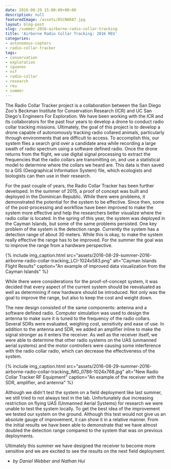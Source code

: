 ```yaml
---
date: 2016-08-29 15:00:09+00:00
description: null
featuredImage: /assets/DSCN0687.jpg
layout: blog-post
slug: /summer-2016-airborne-radio-collar-tracking
title: 'Airborne Radio Collar Tracking: 2016 REU'
categories:
- autonomous-copters
- radio-collar-tracker
tags:
- conservation
- exploration
- iguanas
- nsf
- radio-collar
- research
- reu
- summer
---
```


The Radio Collar Tracker project is a collaboration between the San Diego Zoo's Beckman Institute for Conservation Research (ICR) and UC San Diego's Engineers For Exploration. We have been working with the ICR and its collaborators for the past four years to develop a drone to conduct radio collar tracking missions. Ultimately, the goal of this project is to develop a drone capable of autonomously tracking radio collared animals, particularly through environments that are difficult to access. To accomplish this, our system flies a search grid over a candidate area while recording a large swath of radio spectrum using a software defined radio. Once the drone returns from the flight, we use digital signal processing to extract the frequencies that the radio collars are transmitting on, and use a statistical model to determine where the collars we heard are. This data is then saved to a GIS (Geographical Information System) file, which ecologists and biologists can then use in their research.

For the past couple of years, the Radio Collar Tracker has been further developed. In the summer of 2015, a proof of concept was built and deployed in the Dominican Republic. While there were problems, it demonstrated the potential for the system to be effective. Since then, some of the post-processing and workflow have been improved to make the system more effective and help the researchers better visualize where the radio collar is located. In the spring of this year, the system was deployed in the Cayman Islands, but some of the same problems persisted. One key problem of the system is the detection range. Currently the system has a detection range of about 30 meters. While this is okay, to make the system really effective the range has to be improved. For the summer the goal was to improve the range from a hardware perspective.

{% include 
    img_caption.html
    src="assets/2016-08-29-summer-2016-airborne-radio-collar-tracking_LCI-1024x583.png"
    alt="Cayman Islands Flight Results"
    caption="An example of improved data visualization from the Cayman Islands"
%}


While there were considerations for the proof-of-concept system, it was decided that every aspect of the current system should be reevaluated as well as determining if new hardware should be introduced. Not only was the goal to improve the range, but also to keep the cost and weight down.

The new design consisted of the same components: antenna and a software defined radio. Computer simulation was used to design the antenna to make sure it is tuned to the frequency of the radio collars. Several SDRs were evaluated, weighing cost, sensitivity and ease of use. In addition to the antenna and SDR, we added an amplifier inline to make the signal stronger as it enters the receiver. As well as the receiver itself, we were able to determine that other radio systems on the UAS (unmanned aerial systems) and the motor controllers were causing some interference with the radio collar radio, which can decrease the effectiveness of the system.

{% include 
    img_caption.html
    src="assets/2016-08-29-summer-2016-airborne-radio-collar-tracking_IMG_0786-1024x768.jpg"
    alt="New Radio Collar Tracker RF Equipment"
    caption="An example of the receiver with the SDR, amplifier, and antenna"
%}

Although we didn't test the system on a field deployment like last summer, we still tried to not always test in the lab. Unfortunately due increasing restriction on flying UAS (Unmanned Aerial Systems) for research we were unable to test the system locally. To get the best idea of the improvement we tested our system on the ground. Although this test would not give us an absolute gauge of improvement, it can show it in a relative manner. From the initial results we have been able to demonstrate that we have almost doubled the detection range compared to the system that was on previous deployments.

Ultimately this summer we have designed the receiver to become more sensitive and we are excited to see the results on the next field deployment.

 - _by Daniel Webber and Nathan Hui_
